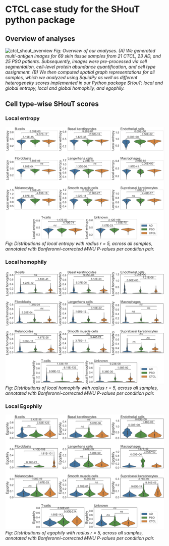 # CTCL case study for the SHouT python package

## Overview of analyses

![ctcl_shout_overview](/readme_images/fig0_summary.jpeg)
*Fig: Overview of our analyses. (A) We generated multi-antigen images for 69 skin tissue samples from 21 CTCL, 23 AD, and 25 PSO patients. Subsequently, images were pre-processed via cell segmentation, cell-level protein abundance quantification, and cell type assignment. (B) We then computed spatial graph representations for all samples, which we analyzed using SquidPy as well as different heterogeneity scores implemented in our Python package SHouT: local and global entropy, local and global homophily, and egophily.*


## Cell type-wise SHouT scores

### Local entropy

![local_entropy_r=5](/readme_images/local_entropy_r_5.png)
*Fig: Distributions of local entropy with radius r = 5, across all samples, annotated with Bonferonni-corrected MWU P-values per condition pair.*


### Local homophily

![local_homophily_r=5](/readme_images/local_homophily_r_5.png)
*Fig: Distributions of local homophily with radius r = 5, across all samples, annotated with Bonferonni-corrected MWU P-values per condition pair.*


### Local Egophily

![egophily_r=5](/readme_images/egophily_r_5.png)
*Fig: Distributions of egophily with radius r = 5, across all samples, annotated with Bonferonni-corrected MWU P-values per condition pair.*
